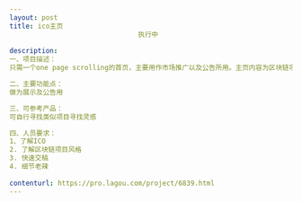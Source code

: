```yaml
---                
layout: post       
title: ico主页
                                执行中
           
description: 
一、项目描述：
只需一个one page scrolling的首页，主要用作市场推广以及公告所用。主页内容为区块链项目的核心功能介绍，ico时间，团队成员以及愿景。

二、主要功能点：
做为展示及公告用

三、可参考产品：
可自行寻找类似项目寻找灵感

四、人员要求：
1、了解ICO
2. 了解区块链项目风格
3. 快速交稿
4. 细节老辣
     
contenturl: https://pro.lagou.com/project/6839.html      
---                 
```

